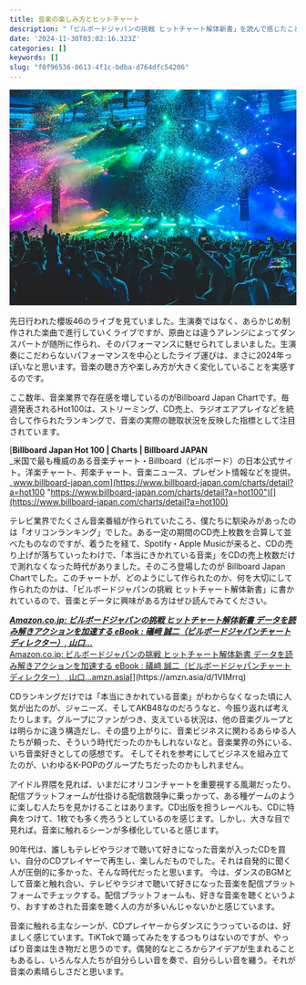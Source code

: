 ```yaml
---
title: 音楽の楽しみ方とヒットチャート
description: "「ビルボードジャパンの挑戦 ヒットチャート解体新書」を読んで感じたことを実体験とともに書きました"
date: '2024-11-30T03:02:16.323Z'
categories: []
keywords: []
slug: "f0f96536-0613-4f1c-bdba-d764dfc54206"
---
```

![](0__UmDUVH2sj__t02Qf5.jpg)

先日行われた櫻坂46のライブを見ていました。生演奏ではなく、あらかじめ制作された楽曲で進行していくライブですが、原曲とは違うアレンジによってダンスパートが随所に作られ、そのパフォーマンスに魅せられてしまいました。生演奏にこだわらないパフォーマンスを中心としたライブ運びは、まさに2024年っぽいなと思います。音楽の聴き方や楽しみ方が大きく変化していることを実感するのです。

ここ数年、音楽業界で存在感を増しているのがBillboard Japan Chartです。毎週発表されるHot100は、ストリーミング、CD売上、ラジオエアプレイなどを統合して作られたランキングで、音楽の実際の聴取状況を反映した指標として注目されています。

[**Billboard Japan Hot 100 | Charts | Billboard JAPAN**  
_米国で最も権威のある音楽チャート・Billboard（ビルボード）の日本公式サイト。洋楽チャート、邦楽チャート、音楽ニュース、プレゼント情報などを提供。_www.billboard-japan.com](https://www.billboard-japan.com/charts/detail?a=hot100 "https://www.billboard-japan.com/charts/detail?a=hot100")[](https://www.billboard-japan.com/charts/detail?a=hot100)

テレビ業界でたくさん音楽番組が作られていたころ、僕たちに馴染みがあったのは「オリコンランキング」でした。ある一定の期間のCD売上枚数を合算して並べたものなのですが、着うたを経て、Spotify・Apple Musicが来ると、CDの売り上げが落ちていったわけで、「本当にきかれている音楽」をCDの売上枚数だけで測れなくなった時代がありました。そのころ登場したのが Billboard Japan Chartでした。このチャートが、どのようにして作られたのか、何を大切にして作られたのかは、「ビルボードジャパンの挑戦 ヒットチャート解体新書」に書かれているので、音楽とデータに興味がある方はぜひ読んでみてください。

[**_Amazon.co.jp: ビルボードジャパンの挑戦 ヒットチャート解体新書 データを読み解きアクションを加速する eBook : 礒﨑 誠二（ビルボードジャパンチャートディレクター）, 山口…_**  
Amazon.co.jp: ビルボードジャパンの挑戦 ヒットチャート解体新書 データを読み解きアクションを加速する eBook : 礒﨑 誠二（ビルボードジャパンチャートディレクター）, 山口…amzn.asia](https://amzn.asia/d/1VIMrrq "https://amzn.asia/d/1VIMrrq")[](https://amzn.asia/d/1VIMrrq)

CDランキングだけでは「本当にきかれている音楽」がわからなくなった頃に人気が出たのが、ジャニーズ、そしてAKB48なのだろうなと、今振り返れば考えたりします。グループにファンがつき、支えている状況は、他の音楽グループとは明らかに違う構造だし、その盛り上がりに、音楽ビジネスに関わるあらゆる人たちが頼った、そういう時代だったのかもしれないなと。音楽業界の外にいる、いち音楽好きとしての感想です。 そしてそれを参考にしてビジネスを組み立てたのが、いわゆるK-POPのグループたちだったのかもしれません。

アイドル界隈を見れば、いまだにオリコンチャートを重要視する風潮だったり、配信プラットフォームが仕掛ける配信数競争に乗っかって、ある種ゲームのように楽しむ人たちを見かけることはあります。CD出版を担うレーベルも、CDに特典をつけて、1枚でも多く売ろうとしているのを感じます。しかし、大きな目で見れば。音楽に触れるシーンが多様化していると感じます。

90年代は、誰しもテレビやラジオで聴いて好きになった音楽が入ったCDを買い、自分のCDプレイヤーで再生し、楽しんだものでした。それは自発的に聞く人が圧倒的に多かった、そんな時代だったと思います。 今は、ダンスのBGMとして音楽と触れ合い、テレビやラジオで聴いて好きになった音楽を配信プラットフォームでチェックする。配信プラットフォームも、好きな音楽を聴くというより、おすすめされた音楽を聴く人の方が多いんじゃないかと感じています。

音楽に触れる主なシーンが、CDプレイヤーからダンスにうつっているのは、好ましく感じています。TiKTokで踊ってみたをするつもりはないのですが、やっぱり音楽は生き物だと思うのです。偶発的なところからアイデアが生まれることもあるし、いろんな人たちが自分らしい音を奏で、自分らしい音を纏う。それが音楽の素晴らしさだと思います。